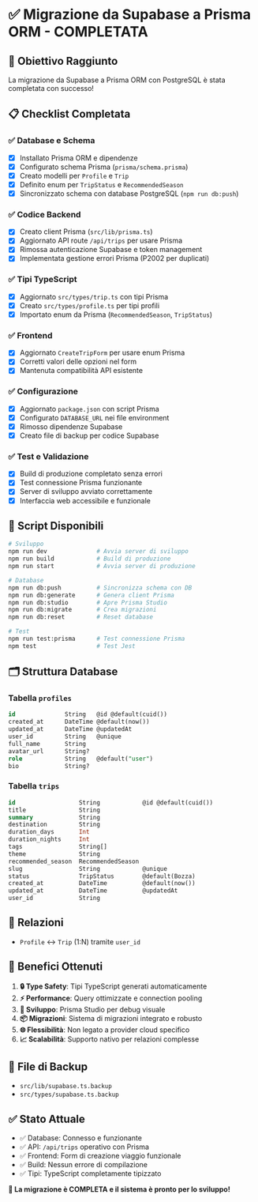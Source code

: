 # ✅ Migrazione da Supabase a Prisma ORM - COMPLETATA

## 🎯 Obiettivo Raggiunto
La migrazione da Supabase a Prisma ORM con PostgreSQL è stata completata con successo!

## 📋 Checklist Completata

### ✅ Database e Schema
- [x] Installato Prisma ORM e dipendenze
- [x] Configurato schema Prisma (`prisma/schema.prisma`)
- [x] Creato modelli per `Profile` e `Trip`
- [x] Definito enum per `TripStatus` e `RecommendedSeason`
- [x] Sincronizzato schema con database PostgreSQL (`npm run db:push`)

### ✅ Codice Backend
- [x] Creato client Prisma (`src/lib/prisma.ts`)
- [x] Aggiornato API route `/api/trips` per usare Prisma
- [x] Rimossa autenticazione Supabase e token management
- [x] Implementata gestione errori Prisma (P2002 per duplicati)

### ✅ Tipi TypeScript
- [x] Aggiornato `src/types/trip.ts` con tipi Prisma
- [x] Creato `src/types/profile.ts` per tipi profili
- [x] Importato enum da Prisma (`RecommendedSeason`, `TripStatus`)

### ✅ Frontend
- [x] Aggiornato `CreateTripForm` per usare enum Prisma
- [x] Corretti valori delle opzioni nel form
- [x] Mantenuta compatibilità API esistente

### ✅ Configurazione
- [x] Aggiornato `package.json` con script Prisma
- [x] Configurato `DATABASE_URL` nei file environment
- [x] Rimosso dipendenze Supabase
- [x] Creato file di backup per codice Supabase

### ✅ Test e Validazione
- [x] Build di produzione completato senza errori
- [x] Test connessione Prisma funzionante
- [x] Server di sviluppo avviato correttamente
- [x] Interfaccia web accessibile e funzionale

## 🚀 Script Disponibili

```bash
# Sviluppo
npm run dev              # Avvia server di sviluppo
npm run build            # Build di produzione
npm run start            # Avvia server di produzione

# Database
npm run db:push          # Sincronizza schema con DB
npm run db:generate      # Genera client Prisma
npm run db:studio        # Apre Prisma Studio
npm run db:migrate       # Crea migrazioni
npm run db:reset         # Reset database

# Test
npm run test:prisma      # Test connessione Prisma
npm test                 # Test Jest
```

## 🗂️ Struttura Database

### Tabella `profiles`
```sql
id              String   @id @default(cuid())
created_at      DateTime @default(now())
updated_at      DateTime @updatedAt
user_id         String   @unique
full_name       String
avatar_url      String?
role            String   @default("user")
bio             String?
```

### Tabella `trips`
```sql
id                  String            @id @default(cuid())
title               String
summary             String
destination         String
duration_days       Int
duration_nights     Int
tags                String[]
theme               String
recommended_season  RecommendedSeason
slug                String            @unique
status              TripStatus        @default(Bozza)
created_at          DateTime          @default(now())
updated_at          DateTime          @updatedAt
user_id             String
```

## 🔗 Relazioni
- `Profile` ↔ `Trip` (1:N) tramite `user_id`

## 🎉 Benefici Ottenuti

1. **🔒 Type Safety**: Tipi TypeScript generati automaticamente
2. **⚡ Performance**: Query ottimizzate e connection pooling
3. **🔧 Sviluppo**: Prisma Studio per debug visuale
4. **📦 Migrazioni**: Sistema di migrazioni integrato e robusto
5. **🌐 Flessibilità**: Non legato a provider cloud specifico
6. **📈 Scalabilità**: Supporto nativo per relazioni complesse

## 📁 File di Backup
- `src/lib/supabase.ts.backup`
- `src/types/supabase.ts.backup`

## ✅ Stato Attuale
- ✅ Database: Connesso e funzionante
- ✅ API: `/api/trips` operativo con Prisma
- ✅ Frontend: Form di creazione viaggio funzionale
- ✅ Build: Nessun errore di compilazione
- ✅ Tipi: TypeScript completamente tipizzato

**🎯 La migrazione è COMPLETA e il sistema è pronto per lo sviluppo!**
